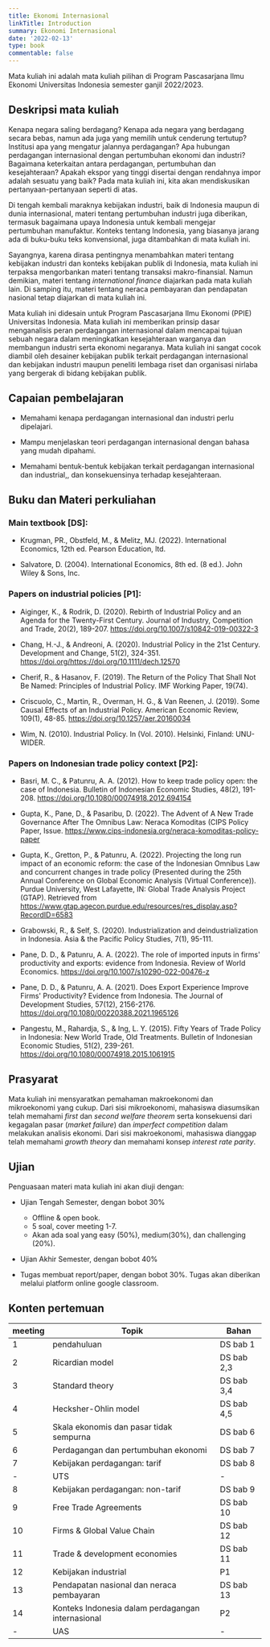 ```yaml
---
title: Ekonomi Internasional
linkTitle: Introduction
summary: Ekonomi Internasional
date: '2022-02-13'
type: book
commentable: false
---
```


Mata kuliah ini adalah mata kuliah pilihan di Program Pascasarjana Ilmu Ekonomi Universitas Indonesia semester ganjil 2022/2023.

## Deskripsi mata kuliah

Kenapa negara saling berdagang? Kenapa ada negara yang berdagang secara bebas, namun ada juga yang memilih untuk cenderung tertutup? Institusi apa yang mengatur jalannya perdagangan? Apa hubungan perdagangan internasional dengan pertumbuhan ekonomi dan industri? Bagaimana keterkaitan antara perdagangan, pertumbuhan dan kesejahteraan? Apakah ekspor yang tinggi disertai dengan rendahnya impor adalah sesuatu yang baik? Pada mata kuliah ini, kita akan mendiskusikan pertanyaan-pertanyaan seperti di atas.

Di tengah kembali maraknya kebijakan industri, baik di Indonesia maupun di dunia internasional, materi tentang pertumbuhan industri juga diberikan, termasuk bagaimana upaya Indonesia untuk kembali mengejar pertumbuhan manufaktur. Konteks tentang Indonesia, yang biasanya jarang ada di buku-buku teks konvensional, juga ditambahkan di mata kuliah ini.

Sayangnya, karena dirasa pentingnya menambahkan materi tentang kebijakan industri dan konteks kebijakan publik di Indonesia, mata kuliah ini terpaksa mengorbankan materi tentang transaksi makro-finansial. Namun demikian, materi tentang *international finance* diajarkan pada mata kuliah lain. Di samping itu, materi tentang neraca pembayaran dan pendapatan nasional tetap diajarkan di mata kuliah ini.

Mata kuliah ini didesain untuk Program Pascasarjana Ilmu Ekonomi (PPIE) Universitas Indonesia. Mata kuliah ini memberikan prinsip dasar menganalisis peran perdagangan internasional dalam mencapai tujuan sebuah negara dalam meningkatkan kesejahteraan warganya dan membangun industri serta ekonomi negaranya. Mata kuliah ini sangat cocok diambil oleh desainer kebijakan publik terkait perdagangan internasional dan kebijakan industri maupun peneliti lembaga riset dan organisasi nirlaba yang bergerak di bidang kebijakan publik.

## Capaian pembelajaran

-   Memahami kenapa perdagangan internasional dan industri perlu dipelajari.

-   Mampu menjelaskan teori perdagangan internasional dengan bahasa yang mudah dipahami.

-   Memahami bentuk-bentuk kebijakan terkait perdagangan internasional dan industrial,, dan konsekuensinya terhadap kesejahteraan.

## Buku dan Materi perkuliahan

### Main textbook \[DS\]:

- Krugman, PR., Obstfeld, M., & Melitz, MJ. (2022). International Economics, 12th ed. Pearson Education, ltd.

-   Salvatore, D. (2004). International Economics, 8th ed. (8 ed.). John Wiley & Sons, Inc.

### Papers on industrial policies [P1]:

-   Aiginger, K., & Rodrik, D. (2020). Rebirth of Industrial Policy and an Agenda for the Twenty-First Century. Journal of Industry, Competition and Trade, 20(2), 189-207. https://doi.org/10.1007/s10842-019-00322-3

-   Chang, H.-J., & Andreoni, A. (2020). Industrial Policy in the 21st Century. Development and Change, 51(2), 324-351. https://doi.org/https://doi.org/10.1111/dech.12570

-   Cherif, R., & Hasanov, F. (2019). The Return of the Policy That Shall Not Be Named: Principles of Industrial Policy. IMF Working Paper, 19(74).

-   Criscuolo, C., Martin, R., Overman, H. G., & Van Reenen, J. (2019). Some Causal Effects of an Industrial Policy. American Economic Review, 109(1), 48-85. https://doi.org/10.1257/aer.20160034

-   Wim, N. (2010). Industrial Policy. In (Vol. 2010). Helsinki, Finland: UNU-WIDER.

### Papers on Indonesian trade policy context [P2]:

-   Basri, M. C., & Patunru, A. A. (2012). How to keep trade policy open: the case of Indonesia. Bulletin of Indonesian Economic Studies, 48(2), 191-208. https://doi.org/10.1080/00074918.2012.694154

-   Gupta, K., Pane, D., & Pasaribu, D. (2022). The Advent of A New Trade Governance After The Omnibus Law: Neraca Komoditas (CIPS Policy Paper, Issue. https://www.cips-indonesia.org/neraca-komoditas-policy-paper

- Gupta, K., Gretton, P., & Patunru, A. (2022). Projecting the long run impact of an economic reform: the case of the Indonesian Omnibus Law and concurrent changes in trade policy (Presented during the 25th Annual Conference on Global Economic Analysis (Virtual Conference)). Purdue University, West Lafayette, IN: Global Trade Analysis Project (GTAP). Retrieved from https://www.gtap.agecon.purdue.edu/resources/res_display.asp?RecordID=6583 

-   Grabowski, R., & Self, S. (2020). Industrialization and deindustrialization in Indonesia. Asia & the Pacific Policy Studies, 7(1), 95-111.

-   Pane, D. D., & Patunru, A. A. (2022). The role of imported inputs in firms' productivity and exports: evidence from Indonesia. Review of World Economics. https://doi.org/10.1007/s10290-022-00476-z

-   Pane, D. D., & Patunru, A. A. (2021). Does Export Experience Improve Firms' Productivity? Evidence from Indonesia. The Journal of Development Studies, 57(12), 2156-2176. https://doi.org/10.1080/00220388.2021.1965126

-   Pangestu, M., Rahardja, S., & Ing, L. Y. (2015). Fifty Years of Trade Policy in Indonesia: New World Trade, Old Treatments. Bulletin of Indonesian Economic Studies, 51(2), 239-261. https://doi.org/10.1080/00074918.2015.1061915

## Prasyarat

Mata kuliah ini mensyaratkan pemahaman makroekonomi dan mikroekonomi yang cukup. Dari sisi mikroekonomi, mahasiswa diasumsikan telah memahami *first* dan *second welfare theorem* serta konsekuensi dari kegagalan pasar (*market failure*) dan *imperfect competition* dalam melakukan analisis ekonomi. Dari sisi makroekonomi, mahasiswa dianggap telah memahami *growth theory* dan memahami konsep *interest rate parity*.

## Ujian

Penguasaan materi mata kuliah ini akan diuji dengan:

-   Ujian Tengah Semester, dengan bobot 30%
    -   Offline & open book.
    -   5 soal, cover meeting 1-7.
    -   Akan ada soal yang easy (50%), medium(30%), dan challenging (20%).

-   Ujian Akhir Semester, dengan bobot 40%

-   Tugas membuat report/paper, dengan bobot 30%. Tugas akan diberikan melalui platform online google classroom.

## Konten pertemuan

| meeting | Topik | Bahan |
| ------- | ----- | ----- |
| 1 | pendahuluan | DS bab 1 |
| 2 | Ricardian model | DS bab 2,3 |
| 3 | Standard theory | DS bab 3,4 |
| 4 | Hecksher-Ohlin model | DS bab 4,5 |
| 5 | Skala ekonomis dan pasar tidak sempurna | DS bab 6 |
| 6 | Perdagangan dan pertumbuhan ekonomi | DS bab 7 |
| 7 | Kebijakan perdagangan: tarif | DS bab 8 |
| - | UTS | - | 
| 8 | Kebijakan perdagangan: non-tarif | DS bab 9 |
| 9 | Free Trade Agreements | DS bab 10 |
| 10 | Firms & Global Value Chain | DS bab 12 |
| 11 | Trade & development economies | DS bab 11 |
| 12 | Kebijakan industrial | P1 |
| 13 | Pendapatan nasional dan neraca pembayaran | DS bab 13 |
| 14 | Konteks Indonesia dalam perdagangan internasional | P2 |
| - | UAS | - |
